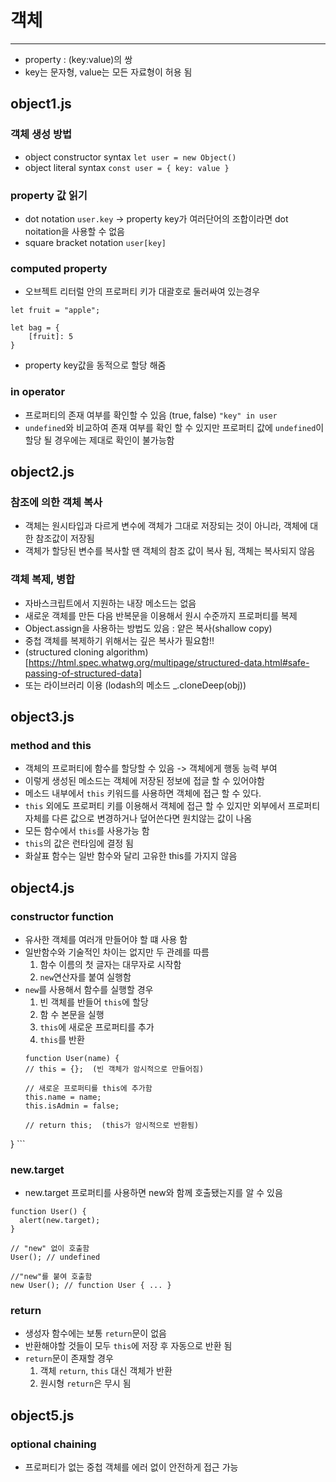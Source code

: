 # 객체
---
- property : (key:value)의 쌍
- key는 문자형, value는 모든 자료형이 허용 됨
  

## object1.js



### 객체 생성 방법
- object constructor syntax `let user = new Object()`
- object literal syntax `const user = { key: value }`


### property 값 읽기
- dot notation `user.key`
    -> property key가 여러단어의 조합이라면 dot noitation을 사용할 수 없음
- square bracket notation `user[key]`


### computed property
- 오브젝트 리터럴 안의 프로퍼티 키가 대괄호로 둘러싸여 있는경우
```
let fruit = "apple";

let bag = {
    [fruit]: 5
}
```
- property key값을 동적으로 할당 해줌


### in operator
- 프로퍼티의 존재 여부를 확인할 수 있음 (true, false)   `"key" in user`
- `undefined`와 비교하여 존재 여부를 확인 할 수 있지만 프로퍼티 값에 `undefined`이 할당 될 경우에는 제대로 확인이 불가능함




## object2.js



### 참조에 의한 객체 복사
- 객체는 원시타입과 다르게 변수에 객체가 그대로 저장되는 것이 아니라, 객체에 대한 참조값이 저장됨
- 객체가 할당된 변수를 복사할 땐 객체의 참조 값이 복사 됨, 객체는 복사되지 않음


### 객체 복제, 병합
- 자바스크립트에서 지원하는 내장 메소드는 없음
- 새로운 객체를 만든 다음 반복문을 이용해서 원시 수준까지 프로퍼티를 복제
- Object.assign을 사용하는 방법도 있음 : 얕은 복사(shallow copy)
- 중첩 객체를 복제하기 위해서는 깊은 복사가 필요함!! 
- (structured cloning algorithm)[https://html.spec.whatwg.org/multipage/structured-data.html#safe-passing-of-structured-data]
- 또는 라이브러리 이용 (lodash의 메소드 _.cloneDeep(obj))




## object3.js



### method and this
- 객체의 프로퍼티에 함수를 할당할 수 있음 -> 객체에게 행동 능력 부여
- 이렇게 생성된 메소드는 객체에 저장된 정보에 접글 할 수 있어야함
- 메소드 내부에서 `this` 키워드를 사용하면 객체에 접근 할 수 있다.
- `this` 외에도 프로퍼티 키를 이용해서 객체에 접근 할 수 있지만 외부에서 프로퍼티 자체를 다른 값으로 변경하거나 덮어쓴다면 원치않는 값이 나옴
- 모든 함수에서 `this`를 사용가능 함
- `this`의 값은 런타임에 결정 됨
- 화살표 함수는 일반 함수와 달리 고유한 this를 가지지 않음





## object4.js



### constructor function
- 유사한 객체를 여러개 만들어야 할 떄 사용 함
- 일반함수와 기술적인 차이는 없지만 두 관례를 따름
  1. 함수 이름의 첫 글자는 대무자로 시작함
  2. `new`연산자를 붙여 실행함
- `new`를 사용해서 함수를 실행할 경우
  1. 빈 객체를 반들어 `this`에 할당
  2. 함 수 본문을 실행
  3. `this`에 새로운 프로퍼티를 추가
  4. `this`를 반환
  ```
  function User(name) {
  // this = {};  (빈 객체가 암시적으로 만들어짐)

  // 새로운 프로퍼티를 this에 추가함
  this.name = name;
  this.isAdmin = false;

  // return this;  (this가 암시적으로 반환됨)
} ```

### new.target
- new.target 프로퍼티를 사용하면 new와 함께 호출됐는지를 알 수 있음
```
function User() {
  alert(new.target);
}

// "new" 없이 호출함
User(); // undefined

//"new"를 붙여 호출함
new User(); // function User { ... }
```

### return
- 생성자 함수에는 보통 `return`문이 없음
- 반환해야할 것들이 모두 `this`에 저장 후 자동으로 반환 됨
- `return`문이 존재할 경우
    1. 객체 `return`, `this` 대신 객체가 반환
    2. 원시형 `return`은 무시 됨





## object5.js



### optional chaining
- 프로퍼티가 없는 중첩 객체를 에러 없이 안전하게 접근 가능
